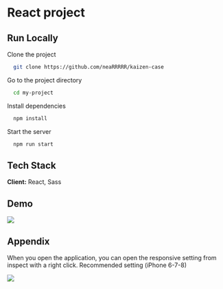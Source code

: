
# React project



## Run Locally

Clone the project

```bash
  git clone https://github.com/neaRRRRR/kaizen-case
```

Go to the project directory

```bash
  cd my-project
```

Install dependencies

```bash
  npm install
```

Start the server

```bash
  npm run start
```


## Tech Stack

**Client:** React, Sass





## Demo

![](https://cdn.discordapp.com/attachments/872606948372131861/903581942719578192/demo.gif)


## Appendix

When you open the application, you can open the responsive setting from inspect with a right click. Recommended setting (iPhone 6-7-8)

![](https://cdn.discordapp.com/attachments/872606948372131861/903583745808937000/inspect.gif)
